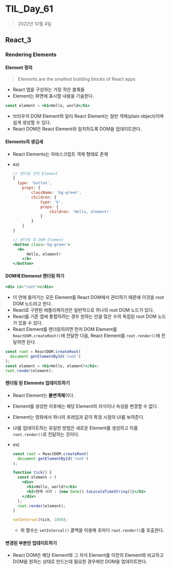 # TIL_Day_61

> 2022년 10월 4일

## React_3

### Rendering Elements

#### Element 정의

> Elements are the smallest building blocks of React apps

- React 앱을 구성하는 가장 작은 블록들
- Element는 화면에 표시할 내용을 기술한다.

```jsx
const element = <h1>Hello, world</h1>
```

- 브라우저 DOM Element와 달리 React Element는 일반 객체(plain object)이며 쉽게 생성할 수 있다.
- React DOM은 React Element와 일치하도록 DOM을 업데이트한다.

#### Elements의 생김새

- React Elements는 자바스크립트 객체 형태로 존재

- ex)

  ```jsx
  // 렌더링 전의 Element
  {
  	type: 'button',
      props: {
          className: 'bg-green',
          children: {
              type: 'b',
              props: {
                  children: 'Hello, element!'
              }
          }
      }
  }
  
  // 렌더링 후 DOM Element
  <button class='bg-green'>
  	<b>
      	Hello, element!
      </b>
  </button>
  ```

#### DOM에 Elemenst 렌더링 하기

```jsx
<div id="root"></div>
```

- 이 안에 들어가는 모든 Element를 React DOM에서 관리하기 때문에 이것을 root DOM 노드라고 한다.
- React로 구현된 애플리케이션은 일반적으로 하나의 root DOM 노드가 있다.
- React를 기존 앱에 통합하려는 경우 원하는 만큼 많은 수의 독립된 root DOM 노드가 있을 수 있다.
- React Element를 렌더링하려면 먼저 DOM Element를 `ReactDOM.createRoot()`에 전달한 다음, React Element를 `root.render()`에 전달하면 된다.

```jsx
const root = ReactDOM.createRoot(
  document.getElementById('root')
);
const element = <h1>Hello, element!</h1>;
root.render(element);
```

#### 렌더링 된 Elements 업데이트하기

- React Element는 **불변객체**이다.

- Element를 생성한 이후에는 해당 Element의 자식이나 속성을 변경할 수 없다.

- Element는 영화에서 하나의 프레임과 같이 특정 시점의 UI를 보여준다.

- UI를 업데이트하는 유일한 방법은 새로운 Element를 생성하고 이를 `root.render()`로 전달하는 것이다.

- ex)

  ```jsx
  const root = ReactDOM.createRoot(
    document.getElementById('root')
  );
  
  function tick() {
    const element = (
      <div>
        <h1>Hello, world!</h1>
        <h2>현재 시각 : {new Date().toLocaleTimeString()}</h2>
      </div>
    );
    root.render(element);
  }
  
  setInterval(tick, 1000);
  ```

  - 위 함수는 `setInterval()` 콜백을 이용해 초마다 `root.render()`를 호출한다.

#### 변경된 부분만 업데이트하기

- React DOM은 해당 Element와 그 자식 Element를 이전의 Element와 비교하고 DOM을 원하는 상태로 만드는데 필요한 경우에만 DOM을 업데이트한다.